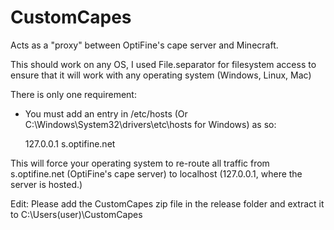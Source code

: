 # CustomCapes
Acts as a "proxy" between OptiFine's cape server and Minecraft.

This should work on any OS, I used File.separator for filesystem access to ensure that it will work with any operating system (Windows, Linux, Mac)

There is only one requirement:

- You must add an entry in /etc/hosts (Or C:\Windows\System32\drivers\etc\hosts for Windows) as so:

  127.0.0.1 s.optifine.net

This will force your operating system to re-route all traffic from s.optifine.net (OptiFine's cape server) to localhost (127.0.0.1, where the server is hosted.)

Edit: Please add the CustomCapes zip file in the release folder and extract it to C:\Users\(user)\CustomCapes
